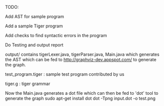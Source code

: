 TODO:

Add AST for sample program

Add a sample Tiger program

Add checks to find syntactic errors in the program

Do Testing and output report

output/
contains tigerLexer.java, tigerParser.java, Main.java which generates the AST which can be fed to http://graphviz-dev.appspot.com/ to generate the graph.

test_program.tiger : sample test program contributed by us

tiger.g : tiger grammar


Now the Main.java generates a dot file which can then be fed to 'dot' tool to generate the graph
sudo apt-get install dot
dot -Tpng input.dot -o test.png

